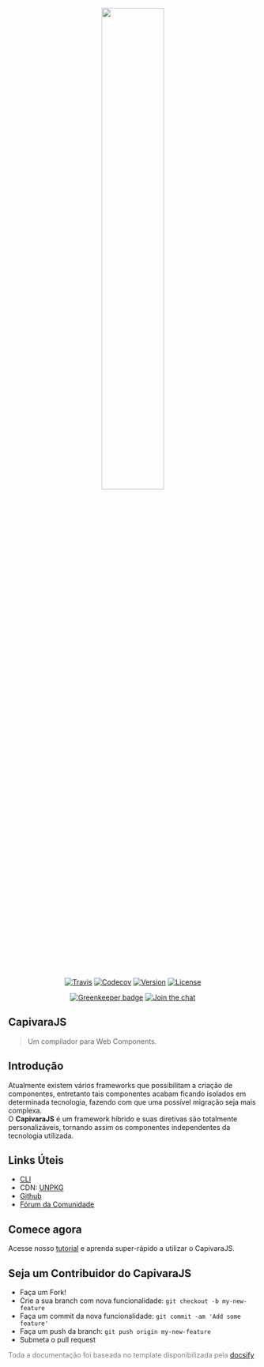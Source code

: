 <p align="center">
    <img style="width: 50%;" src="media/capivara-logo-texto.png">
</p>

<p align="center">
    <a href="https://travis-ci.org/CapivaraJS/capivarajs"><img src="https://travis-ci.org/CapivaraJS/capivarajs.svg" alt="Travis"></a>
    <a href="https://codecov.io/gh/CapivaraJS/capivarajs"><img src="https://codecov.io/gh/CapivaraJS/capivarajs/branch/master/graph/badge.svg" alt="Codecov"></a>
    <a href="https://www.npmjs.com/package/capivarajs"><img src="https://badge.fury.io/js/capivarajs.svg" alt="Version"></a> 
    <a href="https://www.npmjs.com/package/capivarajs"><img src="https://img.shields.io/npm/l/capivarajs.svg" alt="License"></a>
</p>
<p align="center">
    <a href="https://greenkeeper.io/"><img src="https://badges.greenkeeper.io/CapivaraJS/capivarajs.svg" alt="Greenkeeper badge"></a>
    <a href="https://gitter.im/capivarajs/Lobby"><img src="https://badges.gitter.im/Join%20Chat.svg" alt="Join the chat"></a>
</p>

<h2 id="docsify">
  CapivaraJS
</h2>
<blockquote>
  <p>Um compilador para Web Components.</p>
</blockquote>


## Introdução
Atualmente existem vários frameworks que possibilitam a criação de componentes, entretanto tais componentes acabam ficando isolados em determinada tecnologia, fazendo com que uma possível migração seja mais complexa.<br> O **CapivaraJS** é um framework híbrido e suas diretivas são totalmente personalizáveis, tornando assim os componentes independentes da tecnologia utilizada.

## Links Úteis

- [CLI](https://github.com/CapivaraJS/capivara-cli)
- CDN: [UNPKG](http://unpkg.com/capivarajs@latest/dist/capivara.min.js)
- [Github](https://github.com/CapivaraJS/capivarajs)
- [Fórum da Comunidade](https://gitter.im/capivarajs/Lobby)

## Comece agora

Acesse nosso [tutorial](GettingStarted/quickstart) e aprenda super-rápido a utilizar o CapivaraJS.

## Seja um Contribuidor do CapivaraJS

- Faça um Fork!
- Crie a sua branch com nova funcionalidade: `git checkout -b my-new-feature`
- Faça um commit da nova funcionalidade: `git commit -am 'Add some feature'`
- Faça um push da branch: `git push origin my-new-feature`
- Submeta o pull request

<p style="color: gray;">
Toda a documentação foi baseada no template disponibilizada 
pela <a href="https://docsify.js.org" target="_blank">docsify</a>
</p>
